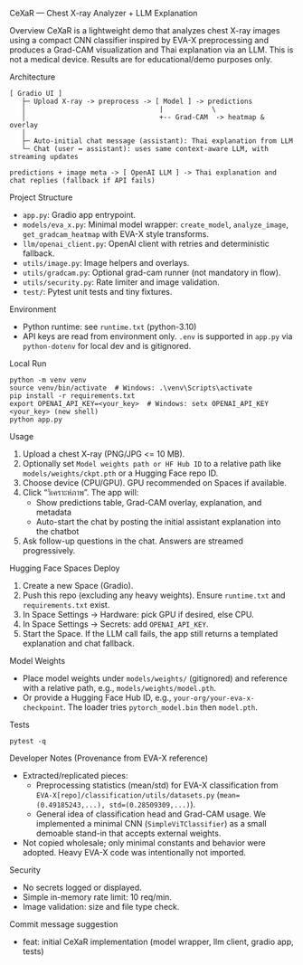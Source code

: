 CeXaR — Chest X-ray Analyzer + LLM Explanation

Overview
CeXaR is a lightweight demo that analyzes chest X-ray images using a compact CNN classifier inspired by EVA-X preprocessing and produces a Grad-CAM visualization and Thai explanation via an LLM. This is not a medical device. Results are for educational/demo purposes only.

Architecture
```
[ Gradio UI ]
   ├─ Upload X-ray -> preprocess -> [ Model ] -> predictions
   │                                 |            \
   │                                 +-- Grad-CAM  -> heatmap & overlay
   │
   ├─ Auto-initial chat message (assistant): Thai explanation from LLM
   └─ Chat (user ↔ assistant): uses same context-aware LLM, with streaming updates

predictions + image meta -> [ OpenAI LLM ] -> Thai explanation and chat replies (fallback if API fails)
```

Project Structure
- `app.py`: Gradio app entrypoint.
- `models/eva_x.py`: Minimal model wrapper: `create_model`, `analyze_image`, `get_gradcam_heatmap` with EVA-X style transforms.
- `llm/openai_client.py`: OpenAI client with retries and deterministic fallback.
- `utils/image.py`: Image helpers and overlays.
- `utils/gradcam.py`: Optional grad-cam runner (not mandatory in flow).
- `utils/security.py`: Rate limiter and image validation.
- `test/`: Pytest unit tests and tiny fixtures.

Environment
- Python runtime: see `runtime.txt` (python-3.10)
- API keys are read from environment only. `.env` is supported in `app.py` via `python-dotenv` for local dev and is gitignored.

Local Run
```
python -m venv venv
source venv/bin/activate  # Windows: .\venv\Scripts\activate
pip install -r requirements.txt
export OPENAI_API_KEY=<your_key>  # Windows: setx OPENAI_API_KEY <your_key> (new shell)
python app.py
```

Usage
1. Upload a chest X-ray (PNG/JPG <= 10 MB).
2. Optionally set `Model weights path or HF Hub ID` to a relative path like `models/weights/ckpt.pth` or a Hugging Face repo ID.
3. Choose device (CPU/GPU). GPU recommended on Spaces if available.
4. Click “วิเคราะห์ภาพ”. The app will:
   - Show predictions table, Grad-CAM overlay, explanation, and metadata
   - Auto-start the chat by posting the initial assistant explanation into the chatbot
5. Ask follow-up questions in the chat. Answers are streamed progressively.

Hugging Face Spaces Deploy
1. Create a new Space (Gradio).
2. Push this repo (excluding any heavy weights). Ensure `runtime.txt` and `requirements.txt` exist.
3. In Space Settings → Hardware: pick GPU if desired, else CPU.
4. In Space Settings → Secrets: add `OPENAI_API_KEY`.
5. Start the Space. If the LLM call fails, the app still returns a templated explanation and chat fallback.

Model Weights
- Place model weights under `models/weights/` (gitignored) and reference with a relative path, e.g., `models/weights/model.pth`.
- Or provide a Hugging Face Hub ID, e.g., `your-org/your-eva-x-checkpoint`. The loader tries `pytorch_model.bin` then `model.pth`.

Tests
```
pytest -q
```

Developer Notes (Provenance from EVA-X reference)
- Extracted/replicated pieces:
  - Preprocessing statistics (mean/std) for EVA-X classification from `EVA-X[repo]/classification/utils/datasets.py` (`mean=(0.49185243,...), std=(0.28509309,...)`).
  - General idea of classification head and Grad-CAM usage. We implemented a minimal CNN (`SimpleViTClassifier`) as a small demoable stand-in that accepts external weights.
- Not copied wholesale; only minimal constants and behavior were adopted. Heavy EVA-X code was intentionally not imported.

Security
- No secrets logged or displayed.
- Simple in-memory rate limit: 10 req/min.
- Image validation: size and file type check.

Commit message suggestion
- feat: initial CeXaR implementation (model wrapper, llm client, gradio app, tests)


